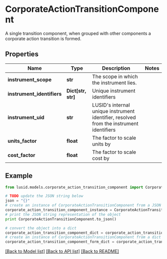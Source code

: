 # CorporateActionTransitionComponent

A single transition component, when grouped with other components a corporate action transition is formed.

## Properties
Name | Type | Description | Notes
------------ | ------------- | ------------- | -------------
**instrument_scope** | **str** | The scope in which the instrument lies. | 
**instrument_identifiers** | **Dict[str, str]** | Unique instrument identifiers | 
**instrument_uid** | **str** | LUSID&#39;s internal unique instrument identifier, resolved from the instrument identifiers | 
**units_factor** | **float** | The factor to scale units by | 
**cost_factor** | **float** | The factor to scale cost by | 

## Example

```python
from lusid.models.corporate_action_transition_component import CorporateActionTransitionComponent

# TODO update the JSON string below
json = "{}"
# create an instance of CorporateActionTransitionComponent from a JSON string
corporate_action_transition_component_instance = CorporateActionTransitionComponent.from_json(json)
# print the JSON string representation of the object
print CorporateActionTransitionComponent.to_json()

# convert the object into a dict
corporate_action_transition_component_dict = corporate_action_transition_component_instance.to_dict()
# create an instance of CorporateActionTransitionComponent from a dict
corporate_action_transition_component_form_dict = corporate_action_transition_component.from_dict(corporate_action_transition_component_dict)
```
[[Back to Model list]](../README.md#documentation-for-models) [[Back to API list]](../README.md#documentation-for-api-endpoints) [[Back to README]](../README.md)


